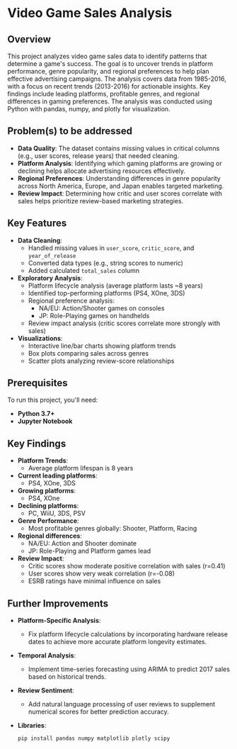 # Video Game Sales Analysis

## Overview
This project analyzes video game sales data to identify patterns that determine a game's success. The goal is to uncover trends in platform performance, genre popularity, and regional preferences to help plan effective advertising campaigns. The analysis covers data from 1985-2016, with a focus on recent trends (2013-2016) for actionable insights. Key findings include leading platforms, profitable genres, and regional differences in gaming preferences. The analysis was conducted using Python with pandas, numpy, and plotly for visualization.

## Problem(s) to be addressed
- **Data Quality**: The dataset contains missing values in critical columns (e.g., user scores, release years) that needed cleaning.
- **Platform Analysis**: Identifying which gaming platforms are growing or declining helps allocate advertising resources effectively.
- **Regional Preferences**: Understanding differences in genre popularity across North America, Europe, and Japan enables targeted marketing.
- **Review Impact**: Determining how critic and user scores correlate with sales helps prioritize review-based marketing strategies.

## Key Features
- **Data Cleaning**:
  - Handled missing values in `user_score`, `critic_score`, and `year_of_release`
  - Converted data types (e.g., string scores to numeric)
  - Added calculated `total_sales` column
- **Exploratory Analysis**:
  - Platform lifecycle analysis (average platform lasts ~8 years)
  - Identified top-performing platforms (PS4, XOne, 3DS)
  - Regional preference analysis:
    - NA/EU: Action/Shooter games on consoles
    - JP: Role-Playing games on handhelds
  - Review impact analysis (critic scores correlate more strongly with sales)
- **Visualizations**:
  - Interactive line/bar charts showing platform trends
  - Box plots comparing sales across genres
  - Scatter plots analyzing review-score relationships

## Prerequisites
To run this project, you'll need:
- **Python 3.7+**
- **Jupyter Notebook**

## Key Findings
- **Platform Trends**:
  - Average platform lifespan is 8 years
- **Current leading platforms**: 
  - PS4, XOne, 3DS
- **Growing platforms**: 
  - PS4, XOne
- **Declining platforms**: 
  - PC, WiiU, 3DS, PSV
- **Genre Performance**:
  - Most profitable genres globally: Shooter, Platform, Racing
- **Regional differences**:
  - NA/EU: Action and Shooter dominate
  - JP: Role-Playing and Platform games lead
- **Review Impact**:
  - Critic scores show moderate positive correlation with sales (r=0.41)
  - User scores show very weak correlation (r=-0.08)
  - ESRB ratings have minimal influence on sales

## Further Improvements
- **Platform-Specific Analysis**:
  - Fix platform lifecycle calculations by incorporating hardware release dates to achieve more accurate platform longevity estimates.
- **Temporal Analysis**:
  - Implement time-series forecasting using ARIMA to predict 2017 sales based on historical trends.
- **Review Sentiment**:
  - Add natural language processing of user reviews to supplement numerical scores for better prediction accuracy.

- **Libraries**:
  ```bash
  pip install pandas numpy matplotlib plotly scipy